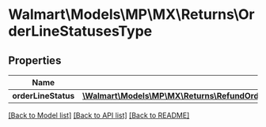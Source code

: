 # Walmart\Models\MP\MX\Returns\OrderLineStatusesType

## Properties

Name | Type | Description | Notes
------------ | ------------- | ------------- | -------------
**orderLineStatus** | [**\Walmart\Models\MP\MX\Returns\RefundOrderLinesRequestOrderRefundOrderLinesOrderLineInnerOrderLineStatusesOrderLineStatus**](RefundOrderLinesRequestOrderRefundOrderLinesOrderLineInnerOrderLineStatusesOrderLineStatus.md) |  |


[[Back to Model list]](./) [[Back to API list]](../../../../../README.md#supported-apis) [[Back to README]](../../../../../README.md)
